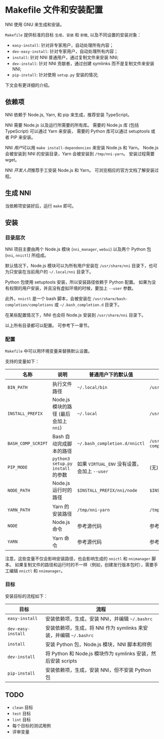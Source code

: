 # Makefile 文件和安装配置

NNI 使用 GNU 来生成和安装。

`Makefile` 提供标准的目标 `生成`、`安装` 和 `卸载`, 以及不同设置的安装对象：

* `easy-install`: 针对非专家用户，自动处理所有内容；
* `dev-easy-install`: 针对专家用户，自动处理所有内容；
* `install`: 针对 NNI 普通用户，通过复制文件来安装 NNI;
* `dev-install`: 针对 NNI 贡献者，通过创建 symlinks 而不是复制文件来安装 NNI;
* `pip-install`: 针对使用 `setup.py` 安装的情况;

下文会有更详细的介绍。

## 依赖项

NNI 依赖于 Node.js, Yarn, 和 pip 来生成，推荐安装 TypeScript。

NNI 需要 Node.js 以及运行所需要的所有库。 需要的 Node.js 库 (包括 TypeScript) 可以通过 Yarn 来安装， 需要的 Python 库可以通过 setuptools 或者 PIP 来安装。

NNI *用户*可以用 `make install-dependencies` 来安装 Node.js 和 Yarn。 Node.js 会被安装到 NNI 的安装目录，Yarn 会被安装到 `/tmp/nni-yarn`。 安装过程需要 wget。

NNI *开发人员*推荐手工安装 Node.js 和 Yarn。 可浏览相应的官方文档了解安装过程。

## 生成 NNI

当依赖项安装好后，运行 `make` 即可。

## 安装

### 目录层次

NNI 项目主要由两个 Node.js 模块 (`nni_manager`, `webui`) 以及两个 Python 包 (`nni`, `nnictl`) 所组成。

默认情况下，Node.js 模块可以为所有用户安装在 `/usr/share/nni` 目录下，也可为只安装在当前用户的 `~/.local/nni` 目录下。

Python 包使用 setuptools 安装，所以安装路径依赖于 Python 配置。 如果为没有权限的用户安装，并且没有虚拟环境的时候，要加上 `--user` 参数。

此外，`nnictl` 是一个 bash 脚本，会被安装在 `/usr/share/bash-completion/completions` 或 `~/.bash_completion.d` 目录下。

在某些配置情况下，NNI 也会将 Node.js 安装到 `/usr/share/nni` 目录下。

以上所有目录都可以配置。 可参考下一章节。

### 配置

`Makefile` 中可以用环境变量来替换默认设置。

支持的变量如下：

| 名称                 | 说明                             | 普通用户下的默认值                          | root 下的默认值                                      |
| ------------------ | ------------------------------ | ---------------------------------- | ----------------------------------------------- |
| `BIN_PATH`         | 执行文件路径                         | `~/.local/bin`                     | `/usr/bin`                                      |
| `INSTALL_PREFIX`   | Node.js 模块的路径 (最后会加上 `nni`)    | `~/.local`                         | `/usr/share`                                    |
| `BASH_COMP_SCRIPT` | Bash 自动完成脚本的路径                 | `~/.bash_completion.d/nnictl`      | `/usr/share/bash-completion/completions/nnictl` |
| `PIP_MODE`         | `python3 setup.py install` 的参数 | 如果 `VIRTUAL_ENV` 没有设置，会加上 `--user` | (无)                                             |
| `NODE_PATH`        | Node.js 运行时的路径                 | `$INSTALL_PREFIX/nni/node`         | `$INSTALL_PREFIX/nni/node`                      |
| `YARN_PATH`        | Yarn 的安装路径                     | `/tmp/nni-yarn`                    | `/tmp/nni-yarn`                                 |
| `NODE`             | Node.js 命令                     | 参考源代码                              | 参考源代码                                           |
| `YARN`             | Yarn 命令                        | 参考源代码                              | 参考源代码                                           |

注意，这些变量不仅会影响安装路径，也会影响生成的 `nnictl` 和 `nnimanager` 脚本。 如果复制文件的路径和运行时的不一样（例如，创建发行版本包时），需要手工编辑 `nnictl` 和 `nnimanager`。

### 目标

安装目标的流程如下：

| 目标                 | 流程                                               |
| ------------------ | ------------------------------------------------ |
| `easy-install`     | 安装依赖项，生成，安装 NNI，并编辑 `~/.bashrc`                  |
| `dev-easy-install` | 安装依赖项，生成，将 NNI 作为 symlinks 来安装，并编辑 `~/.bashrc`   |
| `install`          | 安装 Python 包，Node.js 模块，NNI 脚本和样例                 |
| `dev-install`      | 将 Python 和 Node.js 模块作为 symlinks 安装，然后安装 scripts |
| `pip-install`      | 安装依赖项，生成，安装 NNI，但不安装 Python 包                    |

## TODO

* `clean` 目标
* `test` 目标
* `lint` 目标
* 每个目标的测试用例
* 评审变量